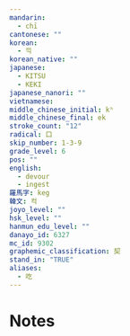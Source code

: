 ```yaml
---
mandarin:
  - chī
cantonese: ""
korean:
  - 끽
korean_native: ""
japanese:
  - KITSU
  - KEKI
japanese_nanori: ""
vietnamese:
middle_chinese_initial: kʰ
middle_chinese_final: ek
stroke_count: "12"
radical: 口
skip_number: 1-3-9
grade_level: 6
pos: ""
english:
  - devour
  - ingest
羅馬字: keg
韓文: 컥
joyo_level: ""
hsk_level: ""
hanmun_edu_level: ""
danayo_id: 6327
mc_id: 9302
graphemic_classification: 契
stand_in: "TRUE"
aliases:
  - 吃
---
```


# Notes
